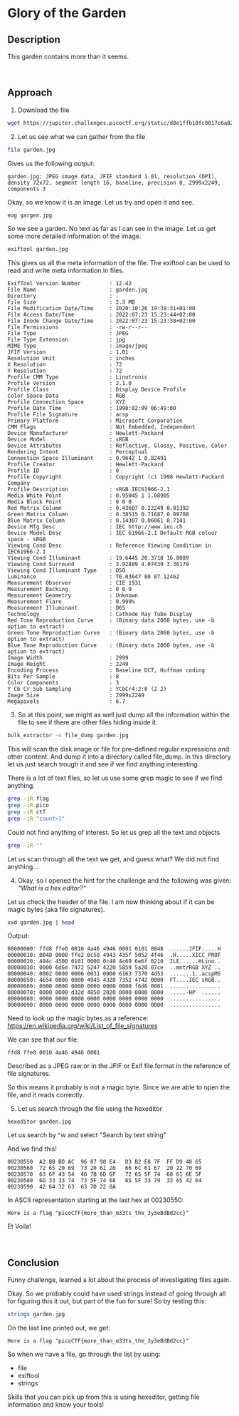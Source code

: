 # Glory of the Garden

## Description

This garden contains more than it seems.

<br />

## Approach
1. Download the file

```bash
wget https://jupiter.challenges.picoctf.org/static/d0e1ffb10fc0017c6a82c57900f3ffe3/garden.jpg
```

2. Let us see what we can gather from the file
```bash
file garden.jpg 
```
Gives us the following output:
```
garden.jpg: JPEG image data, JFIF standard 1.01, resolution (DPI), density 72x72, segment length 16, baseline, precision 8, 2999x2249, components 3
```
Okay, so we know it is an image. Let us try and open it and see.

```bash
eog gargen.jpg
```
So we see a garden. No text as far as I can see in the image. Let us get some more detailed information of the image.

```bash
exiftool garden.jpg
```
This gives us all the meta information of the file. The exiftool can be used to read and write meta information in files.

```
ExifTool Version Number         : 12.42
File Name                       : garden.jpg
Directory                       : .
File Size                       : 2.3 MB
File Modification Date/Time     : 2020:10:26 19:39:31+01:00
File Access Date/Time           : 2022:07:23 15:23:44+02:00
File Inode Change Date/Time     : 2022:07:23 15:23:38+02:00
File Permissions                : -rw-r--r--
File Type                       : JPEG
File Type Extension             : jpg
MIME Type                       : image/jpeg
JFIF Version                    : 1.01
Resolution Unit                 : inches
X Resolution                    : 72
Y Resolution                    : 72
Profile CMM Type                : Linotronic
Profile Version                 : 2.1.0
Profile Class                   : Display Device Profile
Color Space Data                : RGB
Profile Connection Space        : XYZ
Profile Date Time               : 1998:02:09 06:49:00
Profile File Signature          : acsp
Primary Platform                : Microsoft Corporation
CMM Flags                       : Not Embedded, Independent
Device Manufacturer             : Hewlett-Packard
Device Model                    : sRGB
Device Attributes               : Reflective, Glossy, Positive, Color
Rendering Intent                : Perceptual
Connection Space Illuminant     : 0.9642 1 0.82491
Profile Creator                 : Hewlett-Packard
Profile ID                      : 0
Profile Copyright               : Copyright (c) 1998 Hewlett-Packard Company
Profile Description             : sRGB IEC61966-2.1
Media White Point               : 0.95045 1 1.08905
Media Black Point               : 0 0 0
Red Matrix Column               : 0.43607 0.22249 0.01392
Green Matrix Column             : 0.38515 0.71687 0.09708
Blue Matrix Column              : 0.14307 0.06061 0.7141
Device Mfg Desc                 : IEC http://www.iec.ch
Device Model Desc               : IEC 61966-2.1 Default RGB colour space - sRGB
Viewing Cond Desc               : Reference Viewing Condition in IEC61966-2.1
Viewing Cond Illuminant         : 19.6445 20.3718 16.8089
Viewing Cond Surround           : 3.92889 4.07439 3.36179
Viewing Cond Illuminant Type    : D50
Luminance                       : 76.03647 80 87.12462
Measurement Observer            : CIE 1931
Measurement Backing             : 0 0 0
Measurement Geometry            : Unknown
Measurement Flare               : 0.999%
Measurement Illuminant          : D65
Technology                      : Cathode Ray Tube Display
Red Tone Reproduction Curve     : (Binary data 2060 bytes, use -b option to extract)
Green Tone Reproduction Curve   : (Binary data 2060 bytes, use -b option to extract)
Blue Tone Reproduction Curve    : (Binary data 2060 bytes, use -b option to extract)
Image Width                     : 2999
Image Height                    : 2249
Encoding Process                : Baseline DCT, Huffman coding
Bits Per Sample                 : 8
Color Components                : 3
Y Cb Cr Sub Sampling            : YCbCr4:2:0 (2 2)
Image Size                      : 2999x2249
Megapixels                      : 6.7

```

3. So at this point, we might as well just dump all the information within the file to see if there are other files hiding inside it. 

```bash
bulk_extractor -o file_dump garden.jpg
```

This will scan the disk image or file for pre-defined regular expressions and other content. And dump it into a directory called file_dump. In this directory let us just search trough it and see if we find anything interesting.

There is a lot of text files, so let us use some grep magic to see if we find anything.

```bash
grep -iR flag
grep -iR pico
grep -iR ctf
grep -iR "count>1"
```
Could not find anything of interest. So let us grep all the text and objects

```bash
grep -iR ""
```

Let us scan through all the text we get, and guess what? We did not find anything...

4. Okay, so I opened the hint for the challenge and the following was given:
*"What is a hex editor?"*

Let us check the header of the file. I am now thinking about if it can be magic bytes (aka file signatures).
```bash
xxd garden.jpg | head
```

Output:
```
00000000: ffd8 ffe0 0010 4a46 4946 0001 0101 0048  ......JFIF.....H
00000010: 0048 0000 ffe2 0c58 4943 435f 5052 4f46  .H.....XICC_PROF
00000020: 494c 4500 0101 0000 0c48 4c69 6e6f 0210  ILE......HLino..
00000030: 0000 6d6e 7472 5247 4220 5859 5a20 07ce  ..mntrRGB XYZ ..
00000040: 0002 0009 0006 0031 0000 6163 7370 4d53  .......1..acspMS
00000050: 4654 0000 0000 4945 4320 7352 4742 0000  FT....IEC sRGB..
00000060: 0000 0000 0000 0000 0000 0000 f6d6 0001  ................
00000070: 0000 0000 d32d 4850 2020 0000 0000 0000  .....-HP  ......
00000080: 0000 0000 0000 0000 0000 0000 0000 0000  ................
00000090: 0000 0000 0000 0000 0000 0000 0000 0000  ................
```

Need to look up the magic bytes as a reference: https://en.wikipedia.org/wiki/List_of_file_signatures

We can see that our file:
```
ffd8 ffe0 0010 4a46 4946 0001
```
Described as a JPEG raw or in the JFIF or Exif file format in the reference of file signatures.

So this means it probably is not a magic byte. Since we are able to open the file, and it reads correctly. 

5. Let us search through the file using the hexeditor

```
hexeditor garden.jpg
``` 

Let us search by ^w and select "Search by text string"

And we find this!
```
00230550  A2 BB BD AC  96 87 98 E4   D3 B2 E8 7F  FF D9 48 65
00230560  72 65 20 69  73 20 61 20   66 6C 61 67  20 22 70 69
00230570  63 6F 43 54  46 7B 6D 6F   72 65 5F 74  68 61 6E 5F
00230580  6D 33 33 74  73 5F 74 68   65 5F 33 79  33 65 42 64
00230590  42 64 32 63  63 7D 22 0A
```

In ASCII representation starting at the last hex at 00230550:

```
Here is a flag "picoCTF{more_than_m33ts_the_3y3eBdBd2cc}"
```

Et Voila! 

<br />

## Conclusion
Funny challenge, learned a lot about the process of investigating files again.

Okay. So we probably could have used strings instead of going through all for figuring this it out, but part of the fun for sure! So by testing this: 
```bash
strings garden.jpg
```
On the last line printed out, we get:
```
Here is a flag "picoCTF{more_than_m33ts_the_3y3eBdBd2cc}"
```
So when we have a file, go through the list by using: 

* file
* exiftool
* strings

Skills that you can pick up from this is using hexeditor, getting file information and know your tools!

